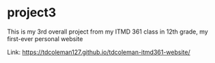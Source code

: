 # project3

This is my 3rd overall project from my ITMD 361 class in 12th grade, my first-ever personal website

Link: https://tdcoleman127.github.io/tdcoleman-itmd361-website/

